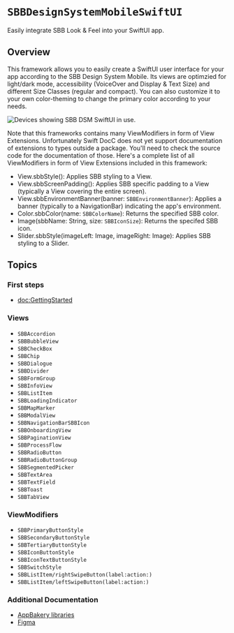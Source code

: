 # ``SBBDesignSystemMobileSwiftUI``

Easily integrate SBB Look & Feel into your SwiftUI app.

## Overview

This framework allows you to easily create a SwiftUI user interface for your app according to the SBB Design System Mobile. Its views are optimzied for light/dark mode, accessibility (VoiceOver and Display & Text Size) and different Size Classes (regular and compact). You can also customize it to your own color-theming to change the primary color according to your needs.

![Devices showing SBB DSM SwiftUI in use.](SBBDSM_Devices.png)

Note that this frameworks contains many ViewModifiers in form of View Extensions. Unfortunately Swift DocC does not yet support documentation of extensions to types outside a package. You'll need to check the source code for the documentation of those. Here's a complete list of all ViewModifiers in form of View Extensions included in this framework:
* View.sbbStyle(): Applies SBB styling to a View.
* View.sbbScreenPadding(): Applies SBB specific padding to a View (typically a View covering the entire screen).
* View.sbbEnvironmentBanner(banner: ``SBBEnvironmentBanner``): Applies a banner (typically to a NavigationBar) indicating the app's environment.
* Color.sbbColor(name: ``SBBColorName``): Returns the specified SBB color.
* Image(sbbName: String, size: ``SBBIconSize``): Returns the specifed SBB icon.
* Slider.sbbStyle(imageLeft: Image, imageRight: Image): Applies SBB styling to a Slider.

## Topics

### First steps

- <doc:GettingStarted>

### Views

- ``SBBAccordion``
- ``SBBBubbleView``
- ``SBBCheckBox``
- ``SBBChip``
- ``SBBDialogue``
- ``SBBDivider``
- ``SBBFormGroup``
- ``SBBInfoView``
- ``SBBListItem``
- ``SBBLoadingIndicator``
- ``SBBMapMarker``
- ``SBBModalView``
- ``SBBNavigationBarSBBIcon``
- ``SBBOnboardingView``
- ``SBBPaginationView``
- ``SBBProcessFlow``
- ``SBBRadioButton``
- ``SBBRadioButtonGroup``
- ``SBBSegmentedPicker``
- ``SBBTextArea``
- ``SBBTextField``
- ``SBBToast``
- ``SBBTabView``

### ViewModifiers

- ``SBBPrimaryButtonStyle``
- ``SBBSecondaryButtonStyle``
- ``SBBTertiaryButtonStyle``
- ``SBBIconButtonStyle``
- ``SBBIconTextButtonStyle``
- ``SBBSwitchStyle``
- ``SBBListItem/rightSwipeButton(label:action:)``
- ``SBBListItem/leftSwipeButton(label:action:)``

### Additional Documentation

* [AppBakery libraries](https://www.sbb.sharepoint.com/sites/app-bakery/SitePages/Mobile-Libraries.aspx)
* [Figma](https://www.figma.com/file/56woOj0p1qEOrZiTzi4mJ7/SBB-Mobile-Library-%28draft%29)


